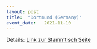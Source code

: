 ```yaml
---
layout: post
title:  "Dortmund (Germany)"
event_date:   2021-11-10
---
```


Details: [Link zur Stammtisch Seite](https://sapstammtisch.github.io/Dortmund/)